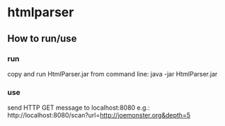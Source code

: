 # htmlparser

## How to run/use
### run
copy and run HtmlParser.jar from command line:
java -jar HtmlParser.jar
### use
send HTTP GET message to localhost:8080 e.g.:
http://localhost:8080/scan?url=http://joemonster.org&depth=5
